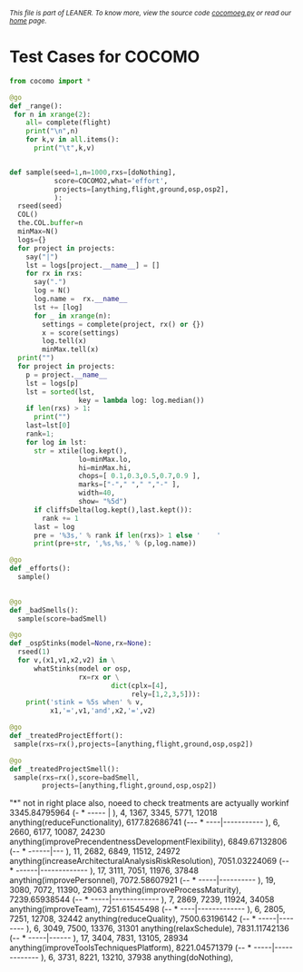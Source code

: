 
<small>_This file is part of LEANER. To know more, view the source code [cocomoeg.py](../src/cocomoeg.py) or read our [home](https://github.com/ai-se/leaner) page._</small>



# Test Cases for COCOMO

````python
from cocomo import *

@go
def _range():
 for n in xrange(2):
    all= complete(flight)
    print("\n",n)
    for k,v in all.items():
      print("\t",k,v)


def sample(seed=1,n=1000,rxs=[doNothing], 
           score=COCOMO2,what='effort',
           projects=[anything,flight,ground,osp,osp2],
           ):  
  rseed(seed)
  COL()
  the.COL.buffer=n 
  minMax=N()
  logs={}
  for project in projects:
    say("|")
    lst = logs[project.__name__] = []
    for rx in rxs:
      say(".")
      log = N()
      log.name =  rx.__name__
      lst += [log]
      for _ in xrange(n):
        settings = complete(project, rx() or {})
        x = score(settings)
        log.tell(x)
        minMax.tell(x)
  print("")
  for project in projects:
    p = project.__name__
    lst = logs[p]
    lst = sorted(lst,
                 key = lambda log: log.median())
    if len(rxs) > 1: 
      print("")
    last=lst[0]
    rank=1; 
    for log in lst:
      str = xtile(log.kept(),
                 lo=minMax.lo,
                 hi=minMax.hi, 
                 chops=[ 0.1,0.3,0.5,0.7,0.9 ],
                 marks=["-"," "," ","-" ],
                 width=40,
                 show= "%5d")
      if cliffsDelta(log.kept(),last.kept()):
        rank += 1
      last = log
      pre = '%3s,' % rank if len(rxs)> 1 else '    '
      print(pre+str, ',%s,%s,' % (p,log.name))

@go
def _efforts(): 
  sample()
 

@go
def _badSmells(): 
  sample(score=badSmell)

@go
def _ospStinks(model=None,rx=None):
  rseed(1)
  for v,(x1,v1,x2,v2) in \
      whatStinks(model or osp, 
                 rx=rx or \
                         dict(cplx=[4],
                              rely=[1,2,3,5])):
    print('stink = %5s when' % v,
          x1,'=',v1,'and',x2,'=',v2)

@go
def _treatedProjectEffort():
 sample(rxs=rx(),projects=[anything,flight,ground,osp,osp2]) 

@go
def _treatedProjectSmell():
 sample(rxs=rx(),score=badSmell,
        projects=[anything,flight,ground,osp,osp2]) 

````
"*" not in right place
also, noeed to check treatments are actyually workinf
3345.84795964 (- *  -----     |              ),    4,  1367,  3345,  5771, 12018 anything(reduceFunctionality),
6177.82686741 (---    *   ----|-----------   ),    6,  2660,  6177, 10087, 24230 anything(improvePrecendentnessDevelopmentFlexibility),
6849.67132806 (--   *   ------|---           ),   11,  2682,  6849, 11512, 24972 anything(increaseArchitecturalAnalysisRiskResolution),
7051.03224069 (--   *   ------|------------- ),   17,  3111,  7051, 11976, 37848 anything(improvePersonnel),
7072.58607921 (--    *   -----|----------    ),   19,  3080,  7072, 11390, 29063 anything(improveProcessMaturity),
7239.65938544 (--    *   -----|------------- ),    7,  2869,  7239, 11924, 34058 anything(improveTeam),
7251.61545498 (--    *    ----|------------- ),    6,  2805,  7251, 12708, 32442 anything(reduceQuality),
7500.63196142 (--   *    -----|--------      ),    6,  3049,  7500, 13376, 31301 anything(relaxSchedule),
7831.11742136 (--    *   -----|------        ),   17,  3404,  7831, 13105, 28934 anything(improveToolsTechniquesPlatform),
8221.04571379 (--    *   -----|------------- ),    6,  3731,  8221, 13210, 37938 anything(doNothing),
````python

      
 
````
